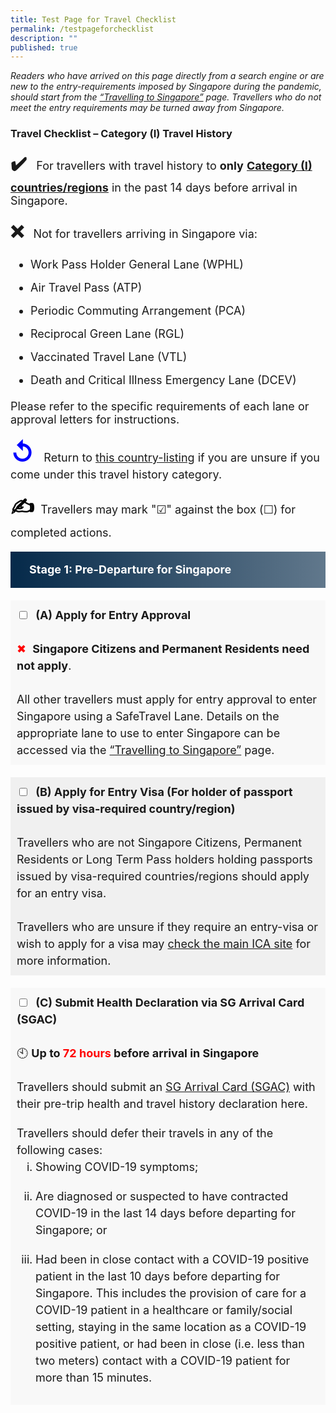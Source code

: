 ```yaml
---
title: Test Page for Travel Checklist
permalink: /testpageforchecklist
description: ""
published: true
---
```

<i>Readers who have arrived on this page directly from a search engine or are new to the entry-requirements imposed by Singapore during the pandemic, should start from the <a href="/arriving/overview" target="_blank" >“Travelling to Singapore”</a> page. Travellers who do not meet the entry requirements may be turned away from Singapore. </i>

### Travel Checklist – Category (I) Travel History


<p style="font-size:18px;"><span style="font-size:28px;"><b>&#10004;&#65039;</b></span> &nbsp; For travellers with travel history to <b>only</b> <a href="/shn-and-swab-summary" target="_blank"><b>Category (I) countries/regions</b></a> in the past 14 days before arrival in Singapore.</p>

<p style="font-size:18px; line-height:1.5;"><span style="font-size:28px;"><b>&#10060;</b></span> &nbsp; Not for travellers arriving in Singapore via: </p>
<ol style="margin-top:10px; margin-bottom:0px; font-size:18px; list-style-type:disc; padding-left:32px;">
	<li style="margin-top:10px; margin-bottom:0px; font-size:18px; line-height:1.5;">Work Pass Holder General Lane (WPHL)</li>
		<li style="margin-top:10px; margin-bottom:0px; font-size:18px; line-height:1.5;">Air Travel Pass (ATP)</li>
		<li style="margin-top:10px; margin-bottom:0px; font-size:18px; line-height:1.5;">Periodic Commuting Arrangement (PCA)</li>
		<li style="margin-top:10px; margin-bottom:0px; font-size:18px; line-height:1.5;">Reciprocal Green Lane (RGL)</li>
		<li style="margin-top:10px; margin-bottom:0px; font-size:18px; line-height:1.5;">Vaccinated Travel Lane (VTL)</li>
		<li style="margin-top:10px; margin-bottom:0px; font-size:18px; line-height:1.5;">Death and Critical Illness Emergency Lane (DCEV)</li>
	</ol>
<p style="font-size:18px;">Please refer to the specific requirements of each lane or approval letters for instructions.</p>

<p  style="font-size:18px;"><span style="color:blue; font-size:40px;"><b>&#8634;</b></span> &nbsp; Return to <a href="/shn-and-swab-summary" target="_blank">this country-listing</a> if you are unsure if you come under this travel history category. </p>

<p  style="font-size:18px;"><span style="color:black; font-size:32px;"><b>&#9997;</b></span> &nbsp;Travellers may mark "&#9745;" against the box (&#9744;) for completed actions.</p>

<div style="background: linear-gradient(90deg, #072b4b, #61788c); border-left:10px #072b4b solid; color: #FFFFFF; font-size: 18px; line-height: 28px; padding: 15px 20px 15px 20px;	margin: 20px 0px 20px 0px;"><b>Stage 1: Pre-Departure for Singapore</b></div>

<p style="padding:10px; margin-bottom:20px; line-height:1.5; background-color:#f8f8f8; font-size:18px;"><input type="checkbox" id="1A" name="1A" value="EntryApproval"><label for="1A">&nbsp;&nbsp;<b>(A) Apply for Entry Approval</b></label><br><br>
<span style="color:red;">&#10006;</span> &nbsp;<b>Singapore Citizens and Permanent Residents need not apply</b>.<br><br>All other travellers must apply for entry approval to enter Singapore using a SafeTravel Lane. Details on the appropriate lane to use to enter Singapore can be accessed via the <a href="/arriving/overview" target="_blank" >“Travelling to Singapore”</a> page.</p>

<p style="padding: 10px; margin: 20px 0px 20px 0px; line-height:1.5; background:#f0f0f0; font-size:18px;"><input type="checkbox" id="1B" name="1B" value="EntryVisa"><label for="1B">&nbsp;&nbsp;<b>(B) Apply for Entry Visa (For holder of passport issued by visa-required country/region)</b></label><br><br>
Travellers who are not Singapore Citizens, Permanent Residents or Long Term Pass holders holding passports issued by visa-required countries/regions should apply for an entry visa.<br><br> Travellers who are unsure if they require an entry-visa or wish to apply for a visa may <a href="https://www.ica.gov.sg/enter-depart/entry_requirements/visa_requirements" target="_blank">check the main ICA site</a> for more information.</p>

<p style="padding:10px; margin-bottom:0px; line-height:1.5; background-color:#f8f8f8; font-size:18px;"><input type="checkbox" id="1C" name="1C" value="HealthDeclarationl"><label for="1C">&nbsp;&nbsp;<b>(C) Submit Health Declaration via SG Arrival Card (SGAC)</b></label><br><br>&#128345; <b>Up to <span style="color:red;">72 hours</span> before arrival in Singapore</b><br><br>Travellers should submit an <a href="https://eservices.ica.gov.sg/sgarrivalcard/" target="_blank">SG Arrival Card (SGAC)</a> with their pre-trip health and travel history declaration here.
<ol style="margin-top: 0px; margin-left: 0px; margin-bottom:20px; line-height:1.5; background-color:#f8f8f8; font-size:18px; list-style-type:lower-roman;padding:10px;">Travellers should defer their travels in any of the following cases:<br>
	<li style="margin-left: 30px; margin-bottom:20px; line-height:1.5; background-color:#f8f8f8; font-size:18px; list-style-type:lower-roman;">Showing COVID-19 symptoms;</li>
	<li style="margin-left: 30px; margin-bottom:20px; line-height:1.5; background-color:#f8f8f8; font-size:18px; list-style-type:lower-roman;">Are diagnosed or suspected to have contracted COVID-19 in the last 14 days before departing for Singapore; or</li>
	<li style="margin-left: 30px; margin-bottom:20px; line-height:1.5; background-color:#f8f8f8; font-size:18px; list-style-type:lower-roman;">Had been in close contact with a COVID-19 positive patient in the last 10 days before departing for Singapore. This includes the provision of care for a COVID-19 patient in a healthcare or family/social setting, staying in the same location as a COVID-19 positive patient, or had been in close (i.e. less than two meters) contact with a COVID-19 patient for more than 15 minutes.</li>
</ol>
</p>